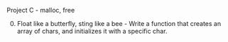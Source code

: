 Project C - malloc, free

0. Float like a butterfly, sting like a bee - Write a function that creates an array of chars, and initializes it with a specific char.
